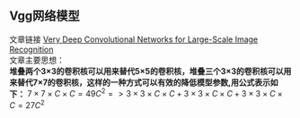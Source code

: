 
## Vgg网络模型
文章链接 [Very Deep Convolutional Networks for Large-Scale Image Recognition](https://arxiv.org/abs/1409.1556)  
文章主要思想：  
**堆叠两个3×3的卷积核可以用来替代5×5的卷积核，堆叠三个3×3的卷积核可以用来替代7×7的卷积核，这样的一种方式可以有效的降低模型参数,用公式表示如下：**
$7 × 7 × C × C = 49C^{2} => 3 × 3 × C × C + 3 × 3 × C × C + 3 × 3 × C × C = 27C^{2}$
